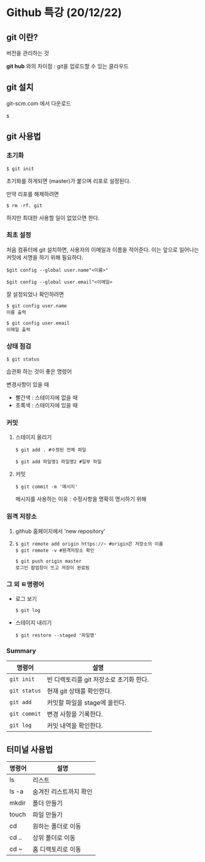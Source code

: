 # Github 특강  (20/12/22)

## git 이란?

버전을 관리하는 것

**git hub** 와의 차이점 : git을 업로드할 수 있는 클라우드



## git 설치

 git-scm.com 에서 다운로드

s

## git 사용법

### 초기화

```
$ git init
```

초기화를 하게되면 (master)가 붙으며 리포로 설정된다.



만약 리포를 해제하려면 

```
$ rm -rf. git
```

하지만 최대한 사용할 일이 없었으면 한다.



### 최초 설정

처음 컴퓨터에 git 설치하면, 사용자의 이메일과 이름을 적어준다. 이는 앞으로 일어나는 커밋에 서명을 하기 위해 필요하다.

```
$git config --global user.name"<이름>"

$git config --global user.email"<이메일> 
```



잘 설정되었나 확인하려면

```
$ git config user.name
이름 출력

$ git config user.email
이메일 출력
```



### 상태 점검

```
$ git status
```

습관화 하는 것이 좋은 명령어



변경사항이 있을 때 

- 빨간색 : 스테이지에 없을 때
- 초록색 : 스테이지에 있을 때



### 커밋

1. 스테이지 올리기

   ```
   $ git add . #수정된 전체 파일
   
   $ git add 파일명1 파일명2 #일부 파일
   ```

    

2. 커밋

   ```
   $ git commit -m '메시지'
   ```

   메시지를 사용하는 이유 : 수정사항을 명확히 명시하기 위해

### 원격 저장소

1. github 홈페이지에서 'new repository'

2. ```
   $ git remote add origin https://~ #origin은 저장소의 이름
   $ git remote -v #원격저장소 확인
   
   $ git push origin master 
   로그인 팝업창이 뜨고 저장이 완료됨
   ```



### 그 외 ㅌ명령어

- 로그 보기

  ```
  $ git log
  ```

  

- 스테이지 내리기

  ```
  $ git restore --staged '파일명'
  ```



### Summary

| 명령어       | 설명                                    |
| ------------ | --------------------------------------- |
| `git init`   | 빈 디렉토리를 git 저장소로 초기화 한다. |
| `git status` | 현재 git 상태를 확인한다.               |
| `git add`    | 커밋할 파일을 stage에 올린다.           |
| `git commit` | 변경 사항을 기록한다.                   |
| `git log`    | 커밋 내역을 확인한다.                   |





## 터미널 사용법

| 명령어 | 설명                   |
| ------ | ---------------------- |
| ls     | 리스트                 |
| ls -a  | 숨겨진 리스트까지 확인 |
| mkdir  | 폴더 만들기            |
| touch  | 파일 만들기            |
| cd     | 원하는 폴더로 이동     |
| cd ..  | 상위 폴더로 이동       |
| cd ~   | 홈 디렉토리로 이동     |

